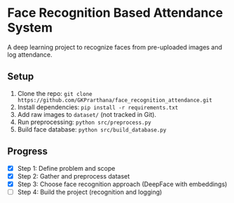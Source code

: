 # Face Recognition Based Attendance System
A deep learning project to recognize faces from pre-uploaded images and log attendance.

## Setup
1. Clone the repo: `git clone https://github.com/GKPrarthana/face_recognition_attendance.git`
2. Install dependencies: `pip install -r requirements.txt`
3. Add raw images to `dataset/` (not tracked in Git).
4. Run preprocessing: `python src/preprocess.py`
5. Build face database: `python src/build_database.py`

## Progress
- [x] Step 1: Define problem and scope
- [x] Step 2: Gather and preprocess dataset
- [x] Step 3: Choose face recognition approach (DeepFace with embeddings)
- [ ] Step 4: Build the project (recognition and logging)